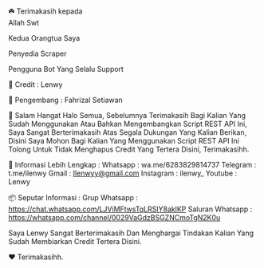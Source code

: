 ☘️ Terimakasih kepada                                
Allah Swt

Kedua Orangtua Saya

Penyedia Scraper

Pengguna Bot Yang Selalu Support

📝 Credit : Lenwy

🥇 Pengembang : Fahrizal Setiawan

📣 Salam Hangat
Halo Semua, Sebelumnya Terimakasih Bagi Kalian Yang Sudah Menggunakan Atau Bahkan Mengembangkan Script REST API Ini, Saya Sangat Berterimakasih Atas Segala Dukungan Yang Kalian Berikan, Disini Saya Mohon Bagi Kalian Yang Menggunakan Script REST API Ini Tolong Untuk Tidak Menghapus Credit Yang Tertera Disini, Terimakasihh.

📑 Informasi Lebih Lengkap :
Whatsapp : wa.me/6283829814737
Telegram : t.me/ilenwy
Gmail : Ilenwyy@gmail.com
Instagram : ilenwy_
Youtube : Lenwy

📦 Seputar Informasi :
Grup Whatsapp : https://chat.whatsapp.com/LJViMFtwsTqLRSIY8aklKP
Saluran Whatsapp : https://whatsapp.com/channel/0029VaGdzBSGZNCmoTgN2K0u

Saya Lenwy Sangat Berterimakasih Dan Menghargai Tindakan Kalian Yang Sudah Membiarkan Credit Tertera Disini.

❤️ Terimakasihh.



